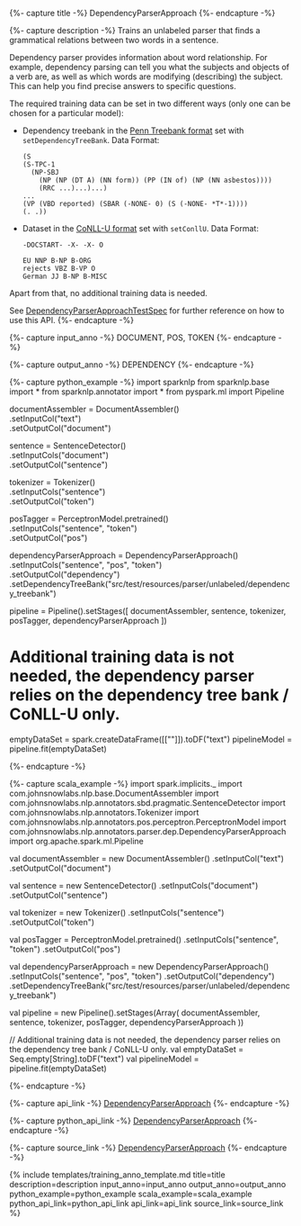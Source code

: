 {%- capture title -%}
DependencyParserApproach
{%- endcapture -%}

{%- capture description -%}
Trains an unlabeled parser that finds a grammatical relations between two words in a sentence.

Dependency parser provides information about word relationship. For example, dependency parsing can tell you what
the subjects and objects of a verb are, as well as which words are modifying (describing) the subject. This can help
you find precise answers to specific questions.

The required training data can be set in two different ways (only one can be chosen for a particular model):
  - Dependency treebank in the [Penn Treebank format](http://www.nltk.org/nltk_data/) set with `setDependencyTreeBank`. Data Format:
    ```
    (S
    (S-TPC-1
      (NP-SBJ
        (NP (NP (DT A) (NN form)) (PP (IN of) (NP (NN asbestos))))
        (RRC ...)...)...)
    ...
    (VP (VBD reported) (SBAR (-NONE- 0) (S (-NONE- *T*-1))))
    (. .))
    ```
  - Dataset in the [CoNLL-U format](https://universaldependencies.org/format.html) set with `setConllU`.
    Data Format:
    ```
    -DOCSTART- -X- -X- O

    EU NNP B-NP B-ORG
    rejects VBZ B-VP O
    German JJ B-NP B-MISC
    ```

Apart from that, no additional training data is needed.

See [DependencyParserApproachTestSpec](https://github.com/JohnSnowLabs/spark-nlp/blob/master/src/test/scala/com/johnsnowlabs/nlp/annotators/parser/dep/DependencyParserApproachTestSpec.scala) for further reference on how to use this API.
{%- endcapture -%}

{%- capture input_anno -%}
DOCUMENT, POS, TOKEN
{%- endcapture -%}

{%- capture output_anno -%}
DEPENDENCY
{%- endcapture -%}

{%- capture python_example -%}
import sparknlp
from sparknlp.base import *
from sparknlp.annotator import *
from pyspark.ml import Pipeline

documentAssembler = DocumentAssembler() \
    .setInputCol("text") \
    .setOutputCol("document")

sentence = SentenceDetector() \
    .setInputCols("document") \
    .setOutputCol("sentence")

tokenizer = Tokenizer() \
    .setInputCols("sentence") \
    .setOutputCol("token")

posTagger = PerceptronModel.pretrained() \
    .setInputCols("sentence", "token") \
    .setOutputCol("pos")

dependencyParserApproach = DependencyParserApproach() \
    .setInputCols("sentence", "pos", "token") \
    .setOutputCol("dependency") \
    .setDependencyTreeBank("src/test/resources/parser/unlabeled/dependency_treebank")

pipeline = Pipeline().setStages([
    documentAssembler,
    sentence,
    tokenizer,
    posTagger,
    dependencyParserApproach
])

# Additional training data is not needed, the dependency parser relies on the dependency tree bank / CoNLL-U only.
emptyDataSet = spark.createDataFrame([[""]]).toDF("text")
pipelineModel = pipeline.fit(emptyDataSet)

{%- endcapture -%}

{%- capture scala_example -%}
import spark.implicits._
import com.johnsnowlabs.nlp.base.DocumentAssembler
import com.johnsnowlabs.nlp.annotators.sbd.pragmatic.SentenceDetector
import com.johnsnowlabs.nlp.annotators.Tokenizer
import com.johnsnowlabs.nlp.annotators.pos.perceptron.PerceptronModel
import com.johnsnowlabs.nlp.annotators.parser.dep.DependencyParserApproach
import org.apache.spark.ml.Pipeline

val documentAssembler = new DocumentAssembler()
  .setInputCol("text")
  .setOutputCol("document")

val sentence = new SentenceDetector()
  .setInputCols("document")
  .setOutputCol("sentence")

val tokenizer = new Tokenizer()
  .setInputCols("sentence")
  .setOutputCol("token")

val posTagger = PerceptronModel.pretrained()
  .setInputCols("sentence", "token")
  .setOutputCol("pos")

val dependencyParserApproach = new DependencyParserApproach()
  .setInputCols("sentence", "pos", "token")
  .setOutputCol("dependency")
  .setDependencyTreeBank("src/test/resources/parser/unlabeled/dependency_treebank")

val pipeline = new Pipeline().setStages(Array(
  documentAssembler,
  sentence,
  tokenizer,
  posTagger,
  dependencyParserApproach
))

// Additional training data is not needed, the dependency parser relies on the dependency tree bank / CoNLL-U only.
val emptyDataSet = Seq.empty[String].toDF("text")
val pipelineModel = pipeline.fit(emptyDataSet)

{%- endcapture -%}

{%- capture api_link -%}
[DependencyParserApproach](https://nlp.johnsnowlabs.com/api/com/johnsnowlabs/nlp/annotators/parser/dep/DependencyParserApproach)
{%- endcapture -%}

{%- capture python_api_link -%}
[DependencyParserApproach](https://nlp.johnsnowlabs.com/api/python/reference/autosummary/sparknlp.annotator.DependencyParserApproach.html)
{%- endcapture -%}

{%- capture source_link -%}
[DependencyParserApproach](https://github.com/JohnSnowLabs/spark-nlp/tree/master/src/main/scala/com/johnsnowlabs/nlp/annotators/parser/dep/DependencyParserApproach.scala)
{%- endcapture -%}

{% include templates/training_anno_template.md
title=title
description=description
input_anno=input_anno
output_anno=output_anno
python_example=python_example
scala_example=scala_example
python_api_link=python_api_link
api_link=api_link
source_link=source_link
%}
